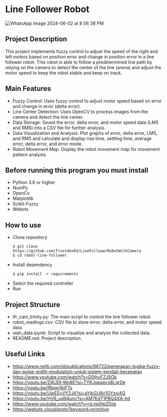 # Line Follower Robot

![WhatsApp Image 2024-06-02 at 8 06 38 PM](https://github.com/frostdev03/LineFollowerRobotWithCamera/assets/77367592/793c2230-d276-4fba-8cb5-ec62210725e6)

## Project Description
This project implements fuzzy control to adjust the speed of the right and left motors based on position error and change in position error in a line follower robot. This robot is able to follow a predetermined line path by relying on the camera to detect the center of the line (arena) and adjust the motor speed to keep the robot stable and keep on track.

## Main Features
- Fuzzy Control: Uses fuzzy control to adjust motor speed based on error and change in error (delta error).
- Line Center Detection: Uses OpenCV to process images from the camera and detect the line center.
- Data Storage: Saved the error, delta error, and motor speed data (LMS and RMS) into a CSV file for further analysis.
- Data Visualization and Analysis: Plot graphs of error, delta error, LMS, and RMS and calculate and display rise time, settling time, average error, delta error, and error mode.
- Robot Movement Map: Display the robot movement map for movement pattern analysis.

## Before running this program you must install
- Python 3.6 or higher
- NumPy
- OpenCv
- Matplotlib
- Scikit-Fuzzy
- Webots

## How to use
- Clone repository
  ```
  $ git clone https://github.com/frostdev03/LineFollowerRobotWithCamera
  $ cd robot-line-follower
  ```
- Install dependency
  ```
  $ pip install -r requirements
  ```
- Select the required controller
- Run 

## Project Structure
- lfr_cam_trinity.py: The main script to control the line follower robot.
- robot_readings.csv: CSV file to store error, delta error, and motor speed data.
- olah_data.ipynb: Script to visualize and analyze the collected data.
- README.md: Project description.

## Useful Links
- https://www.neliti.com/id/publications/66722/penerapan-logika-fuzzy-dan-pulse-width-modulation-untuk-sistem-kendali-kecepatan
- https://www.youtube.com/watch?v=D0jhvFZJ5Ok
- https://youtu.be/ZiRJDt-Wo8E?si=TYKJqeapcs8LqrDk
- https://youtu.be/fRqwrIbjFTs
- https://youtu.be/UieEEyVY2J4?si=aYjkGU8v1GYzxi4Q
- https://youtu.be/HV6_usN4unc?si=AM7EdT1PBQ4XA-hd
- https://www.youtube.com/watch?v=nLnp0tpZ0ok
- https://webots.cloud/proto?keyword=primitive
